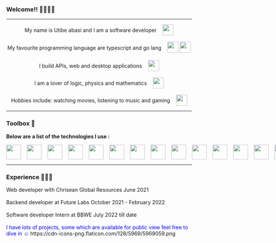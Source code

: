 ### Welcome!! 👋🏾👋🏾
<hr/>
<div>
 <div style="display: flex; align-items:center; justify-content:center; gap: 1rem;">
  <span style="">My name is Utibe abasi and I am a software developer</span>
  <img  src="https://cdn-icons-png.flaticon.com/128/1049/1049443.png" width="30" height="30"/>
 </div>
 <br/>
 <div style="display: flex; align-items:center; justify-content:center; gap: 1rem;">
  <span style="" > My favourite programming language are typescript and go lang</span>
  <div>
    <img src="https://cdn-icons-png.flaticon.com/128/5968/5968381.png" width="30" height="30"/>
    <img src="https://img.icons8.com/color/2x/golang.png" height="30" width="30"/>
    </div>
  </div>
  <br/>
  <div style="display: flex; align-items:center; justify-content:center; gap: 1rem;">
    <span style="" >I build APIs, web and desktop applications</span>
   <img  src="https://cdn-icons-png.flaticon.com/128/7328/7328746.png" width="30" height="30"/>
 </div>
  <br/>
  <div style="display: flex; align-items:center; justify-content:center; gap: 1rem;">
   <span>I am a lover of logic, physics and mathematics</span>
    <img src="https://cdn-icons-png.flaticon.com/128/7773/7773975.png" width="30" height="30"/>
 </div>
  <br/>
 <div style="display: flex; align-items:center; justify-content:center; gap: 1rem;">
  <span>Hobbies include: watching movies, listening to music and gaming</span>
    <img src="https://cdn-icons-png.flaticon.com/128/3655/3655721.png" width="30" height="30"/>
 </div>
</div>
<hr/>

### Toolbox 🧰 
<span style="font-weight:700;">Below are a list of the technologies I use :</span>
<div style="display: flex; align-items: center; gap: 1rem">
 <img src="https://cdn-icons-png.flaticon.com/128/174/174854.png" width="40" height="40"/>
 <img src="https://img.icons8.com/color/2x/css3.png" width="40" height="40"/>
 <img src="https://cdn-icons-png.flaticon.com/128/5968/5968381.png" width="40" height="40"/>
 <img src="https://cdn-icons-png.flaticon.com/128/5968/5968292.png" width="40" height="40"/>
 <img src="https://cdn.icon-icons.com/icons2/2415/PNG/128/sass_original_logo_icon_146350.png" width="40" height="40"/>
 <img src="https://img.icons8.com/plasticine/2x/react.png" width="40" height="40"/>
 <img src="https://img.icons8.com/color/2x/golang.png" width="40" height="40"/>
 <img src="https://cdn-icons-png.flaticon.com/128/5969/5969059.png" width="40" height="40"
 <img src="https://img.icons8.com/color/2x/vue-js.png" width="40" height="40"/>
 <img src="https://cdn-icons-png.flaticon.com/128/5968/5968350.png" width="40" height="40"/>
 <img src="https://cdn.icon-icons.com/icons2/2107/PNG/128/file_type_node_icon_130301.png" width="40" height="40"/>
 <img src="https://cdn-icons-png.flaticon.com/128/4926/4926624.png" width="40" height="40"/>
 <img src="https://cdn-icons-png.flaticon.com/128/2111/2111288.png" width="40" height="40"/>
 <img src="https://www.electronjs.org/assets/img/logo.svg" width="40" height="40"/>
 <img src="https://cdn.icon-icons.com/icons2/2699/PNG/512/postgresql_logo_icon_170835.png" width="40" height="40"/>
 <img src="https://docs.nestjs.com/assets/logo-small.svg" width="40" height="40"/>
 <img src="https://img.icons8.com/color/2x/mongodb.png" width="40" height="40"/>
 <img src="https://img.icons8.com/color/2x/redis.png" width="40" height="40"/>
</div>

<hr/>

### Experience 👨🏿‍💼

<div style="display: flex; flex-direction: column;">
<span>Web developer with Chrisean Global Resources June 2021</span>
 <br/>
<span>Backend developer at Future Labs October 2021 - February 2022</span>
 <br/>
<span>Software developer Intern at BBWE July 2022  till date</span>
 <br/>
</div>
<span style="color: blue; ">I have lots of projects, some which are available for public view feel free to dive in ☺️</span>
https://cdn-icons-png.flaticon.com/128/5969/5969059.png
